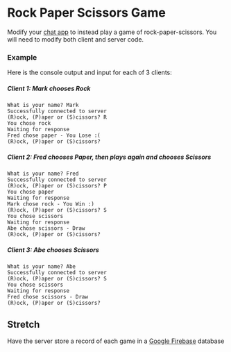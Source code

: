 # Rock Paper Scissors Game
Modify your [chat app](./chat.md) to instead play a game of rock-paper-scissors.  You will need to 
modify both client and server code.

### Example

Here is the console output and input for each of 3 clients:
##### Client 1: Mark chooses Rock
```
What is your name? Mark
Successfully connected to server
(R)ock, (P)aper or (S)cissors? R
You chose rock
Waiting for response
Fred chose paper - You Lose :(
(R)ock, (P)aper or (S)cissors? 
```

##### Client 2: Fred chooses Paper, then plays again and chooses Scissors
```
What is your name? Fred
Successfully connected to server
(R)ock, (P)aper or (S)cissors? P
You chose paper
Waiting for response
Mark chose rock - You Win :)
(R)ock, (P)aper or (S)cissors? S
You chose scissors
Waiting for response
Abe chose scissors - Draw
(R)ock, (P)aper or (S)cissors? 
```

##### Client 3: Abe chooses Scissors
```
What is your name? Abe
Successfully connected to server
(R)ock, (P)aper or (S)cissors? S
You chose scissors
Waiting for response
Fred chose scissors - Draw
(R)ock, (P)aper or (S)cissors? 
```

## Stretch
Have the server store a record of each game in a [Google Firebase](https://firebase.google.com/) database


